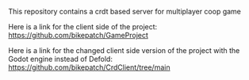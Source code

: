 This repository contains a crdt based server for multiplayer coop game

Here is a link for the client side of the project: https://github.com/bikepatch/GameProject

Here is a link for the changed client side version of the project with the Godot engine instead of Defold: https://github.com/bikepatch/CrdClient/tree/main
